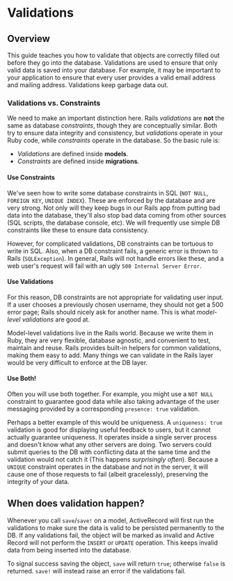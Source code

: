 # Validations

## Overview

This guide teaches you how to validate that objects are correctly
filled out before they go into the database. Validations are used to
ensure that only valid data is saved into your database. For example,
it may be important to your application to ensure that every user
provides a valid email address and mailing address. Validations keep
garbage data out.

### Validations vs. Constraints

We need to make an important distinction here. Rails *validations* are **not** the same as database *constraints*, though they are conceptually similar. Both try to ensure data integrity and consistency, but *validations* operate in your Ruby code, while *constraints* operate in the database. So the basic rule is:

* *Validations* are defined inside **models**.
* *Constraints* are defined inside **migrations**.

#### Use Constraints

We've seen how to write some database constraints in SQL (`NOT NULL`,
`FOREIGN KEY`, `UNIQUE INDEX`). These are enforced by the database and
are very strong. Not only will they keep bugs in our Rails app from
putting bad data into the database, they'll also stop bad data coming
from other sources (SQL scripts, the database console, etc). We will
frequently use simple DB constraints like these to ensure data
consistency.

However, for complicated validations, DB constraints can be tortuous to
write in SQL. Also, when a DB constraint fails, a generic error is
thrown to Rails (`SQLException`). In general, Rails will not handle errors like these, and a web user's request will fail with an
ugly `500 Internal Server Error`.

#### Use Validations

For this reason, DB constraints are not appropriate for validating user
input. If a user chooses a previously chosen username, they should not
get a 500 error page; Rails should nicely ask for another name. This is
what *model-level validations* are good at.

Model-level validations live in the Rails world. Because we write them
in Ruby, they are very flexible, database agnostic, and convenient to
test, maintain and reuse. Rails provides built-in helpers for common
validations, making them easy to add. Many things we can validate in
the Rails layer would be very difficult to enforce at the DB layer.

#### Use Both!

Often you will use both together. For example, you might use a `NOT
NULL` constraint to guarantee good data while also taking advantage of
the user messaging provided by a corresponding `presence: true`
validation.

Perhaps a better example of this would be uniqueness. A `uniqueness:
true` validation is good for displaying useful feedback to users, but it
cannot actually guarantee uniqueness. It operates inside a single server
process and doesn't know what any other servers are doing. Two servers
could submit queries to the DB with conflicting data at the same time
and the validation would not catch it (This happens *surprisingly
often*). Because a `UNIQUE` constraint operates in the database and not
in the server, it will cause one of those requests to fail (albeit
gracelessly), preserving the integrity of your data.

## When does validation happen?

Whenever you call `save`/`save!` on a model, ActiveRecord will first
run the validations to make sure the data is valid to be persisted
permanently to the DB. If any validations fail, the object will be
marked as invalid and Active Record will not perform the `INSERT` or
`UPDATE` operation. This keeps invalid data from being inserted into
the database.

To signal success saving the object, `save` will return `true`;
otherwise `false` is returned. `save!` will instead raise an error if
the validations fail.
